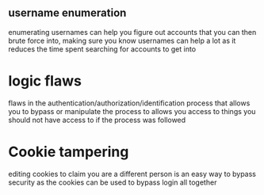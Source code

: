 ## username enumeration
enumerating usernames can help you figure out accounts that you can then brute force into, making sure you know usernames can help a lot as it reduces the time spent searching for accounts to get into
# logic flaws
flaws in the authentication/authorization/identification process that allows you to bypass or manipulate the process to allows you access to things you should not have access to if the process was followed
# Cookie tampering
editing cookies to claim you are a different person is an easy way to bypass security as the cookies can be used to bypass login all together